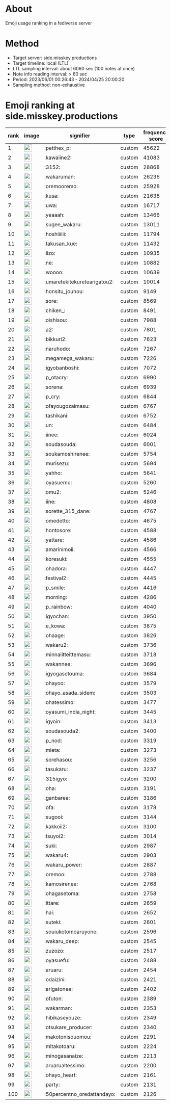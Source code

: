# About
Emoji usage ranking in a fediverse server

# Method
- Target server: side.misskey.productions
- Target timeline: local (LTL)
- LTL sampling interval: about 6060 sec (100 notes at once)
- Note info reading interval: > 60 sec
- Period: 2023/06/01 00:26:43 - 2024/04/25 20:00:20 
- Sampling method: non-exhaustive

# Emoji ranking at side.misskey.productions

|rank|image|signifier|type|frequency score|
|----|----|----|----|----|
|1|<img height="24" src="https://side.misskey.productions/emoji/petthex_p.webp">|:petthex_p:|custom|45622|
|2|<img height="24" src="https://side.misskey.productions/emoji/kawaiine2.webp">|:kawaiine2:|custom|41083|
|3|<img height="24" src="https://side.misskey.productions/emoji/3152.webp">|:3152:|custom|28868|
|4|<img height="24" src="https://side.misskey.productions/emoji/wakaruman.webp">|:wakaruman:|custom|26236|
|5|<img height="24" src="https://side.misskey.productions/emoji/oremooremo.webp">|:oremooremo:|custom|25928|
|6|<img height="24" src="https://side.misskey.productions/emoji/kusa.webp">|:kusa:|custom|21638|
|7|<img height="24" src="https://side.misskey.productions/emoji/uwa.webp">|:uwa:|custom|16717|
|8|<img height="24" src="https://side.misskey.productions/emoji/yeaaah.webp">|:yeaaah:|custom|13466|
|9|<img height="24" src="https://side.misskey.productions/emoji/sugee_wakaru.webp">|:sugee_wakaru:|custom|13011|
|10|<img height="24" src="https://side.misskey.productions/emoji/hoshiiiiii.webp">|:hoshiiiiii:|custom|11794|
|11|<img height="24" src="https://side.misskey.productions/emoji/takusan_kue.webp">|:takusan_kue:|custom|11432|
|12|<img height="24" src="https://side.misskey.productions/emoji/iizo.webp">|:iizo:|custom|10935|
|13|<img height="24" src="https://side.misskey.productions/emoji/ne.webp">|:ne:|custom|10882|
|14|<img height="24" src="https://side.misskey.productions/emoji/woooo.webp">|:woooo:|custom|10639|
|15|<img height="24" src="https://side.misskey.productions/emoji/umaretekitekuretearigatou2.webp">|:umaretekitekuretearigatou2:|custom|10014|
|16|<img height="24" src="https://side.misskey.productions/emoji/honsitu_jouhou.webp">|:honsitu_jouhou:|custom|9149|
|17|<img height="24" src="https://side.misskey.productions/emoji/sore.webp">|:sore:|custom|8569|
|18|<img height="24" src="https://side.misskey.productions/emoji/chiken_.webp">|:chiken_:|custom|8491|
|19|<img height="24" src="https://side.misskey.productions/emoji/oishisou.webp">|:oishisou:|custom|7988|
|20|<img height="24" src="https://side.misskey.productions/emoji/a2.webp">|:a2:|custom|7801|
|21|<img height="24" src="https://side.misskey.productions/emoji/bikkuri2.webp">|:bikkuri2:|custom|7623|
|22|<img height="24" src="https://side.misskey.productions/emoji/naruhodo.webp">|:naruhodo:|custom|7267|
|23|<img height="24" src="https://side.misskey.productions/emoji/megamega_wakaru.webp">|:megamega_wakaru:|custom|7226|
|24|<img height="24" src="https://side.misskey.productions/emoji/igyobanboshi.webp">|:igyobanboshi:|custom|7072|
|25|<img height="24" src="https://side.misskey.productions/emoji/p_otacry.webp">|:p_otacry:|custom|6990|
|26|<img height="24" src="https://side.misskey.productions/emoji/sorena.webp">|:sorena:|custom|6939|
|27|<img height="24" src="https://side.misskey.productions/emoji/p_cry.webp">|:p_cry:|custom|6844|
|28|<img height="24" src="https://side.misskey.productions/emoji/ofayougozaimasu.webp">|:ofayougozaimasu:|custom|6767|
|29|<img height="24" src="https://side.misskey.productions/emoji/tashikani.webp">|:tashikani:|custom|6752|
|30|<img height="24" src="https://side.misskey.productions/emoji/un.webp">|:un:|custom|6484|
|31|<img height="24" src="https://side.misskey.productions/emoji/iinee.webp">|:iinee:|custom|6024|
|32|<img height="24" src="https://side.misskey.productions/emoji/soudasouda.webp">|:soudasouda:|custom|6001|
|33|<img height="24" src="https://side.misskey.productions/emoji/soukamoshirenee.webp">|:soukamoshirenee:|custom|5754|
|34|<img height="24" src="https://side.misskey.productions/emoji/murisezu.webp">|:murisezu:|custom|5694|
|35|<img height="24" src="https://side.misskey.productions/emoji/yahho.webp">|:yahho:|custom|5641|
|36|<img height="24" src="https://side.misskey.productions/emoji/oyasuemu.webp">|:oyasuemu:|custom|5260|
|37|<img height="24" src="https://side.misskey.productions/emoji/omu2.webp">|:omu2:|custom|5246|
|38|<img height="24" src="https://side.misskey.productions/emoji/iine.webp">|:iine:|custom|4808|
|39|<img height="24" src="https://side.misskey.productions/emoji/sorette_315_dane.webp">|:sorette_315_dane:|custom|4767|
|40|<img height="24" src="https://side.misskey.productions/emoji/omedetto.webp">|:omedetto:|custom|4675|
|41|<img height="24" src="https://side.misskey.productions/emoji/hontosore.webp">|:hontosore:|custom|4588|
|42|<img height="24" src="https://side.misskey.productions/emoji/yattare.webp">|:yattare:|custom|4586|
|43|<img height="24" src="https://side.misskey.productions/emoji/amarinimoii.webp">|:amarinimoii:|custom|4566|
|44|<img height="24" src="https://side.misskey.productions/emoji/koresuki.webp">|:koresuki:|custom|4555|
|45|<img height="24" src="https://side.misskey.productions/emoji/ohadora.webp">|:ohadora:|custom|4447|
|46|<img height="24" src="https://side.misskey.productions/emoji/festival2.webp">|:festival2:|custom|4445|
|47|<img height="24" src="https://side.misskey.productions/emoji/p_smile.webp">|:p_smile:|custom|4416|
|48|<img height="24" src="https://side.misskey.productions/emoji/morning.webp">|:morning:|custom|4286|
|49|<img height="24" src="https://side.misskey.productions/emoji/p_rainbow.webp">|:p_rainbow:|custom|4040|
|50|<img height="24" src="https://side.misskey.productions/emoji/igyochan.webp">|:igyochan:|custom|3950|
|51|<img height="24" src="https://side.misskey.productions/emoji/e_kowa.webp">|:e_kowa:|custom|3875|
|52|<img height="24" src="https://side.misskey.productions/emoji/ohaage.webp">|:ohaage:|custom|3826|
|53|<img height="24" src="https://side.misskey.productions/emoji/wakaru2.webp">|:wakaru2:|custom|3736|
|54|<img height="24" src="https://side.misskey.productions/emoji/minnaiitteittemasu.webp">|:minnaiitteittemasu:|custom|3718|
|55|<img height="24" src="https://side.misskey.productions/emoji/wakannee.webp">|:wakannee:|custom|3696|
|56|<img height="24" src="https://side.misskey.productions/emoji/igyogasetouma.webp">|:igyogasetouma:|custom|3684|
|57|<img height="24" src="https://side.misskey.productions/emoji/ohayoo.webp">|:ohayoo:|custom|3579|
|58|<img height="24" src="https://side.misskey.productions/emoji/ohayo_asada_sidem.webp">|:ohayo_asada_sidem:|custom|3503|
|59|<img height="24" src="https://side.misskey.productions/emoji/ohatessimo.webp">|:ohatessimo:|custom|3477|
|60|<img height="24" src="https://side.misskey.productions/emoji/oyasumi_india_night.webp">|:oyasumi_india_night:|custom|3445|
|61|<img height="24" src="https://side.misskey.productions/emoji/igyoin.webp">|:igyoin:|custom|3413|
|62|<img height="24" src="https://side.misskey.productions/emoji/soudasouda2.webp">|:soudasouda2:|custom|3400|
|63|<img height="24" src="https://side.misskey.productions/emoji/p_nod.webp">|:p_nod:|custom|3319|
|64|<img height="24" src="https://side.misskey.productions/emoji/mieta.webp">|:mieta:|custom|3273|
|65|<img height="24" src="https://side.misskey.productions/emoji/sorehasou.webp">|:sorehasou:|custom|3256|
|66|<img height="24" src="https://side.misskey.productions/emoji/tasukaru.webp">|:tasukaru:|custom|3237|
|67|<img height="24" src="https://side.misskey.productions/emoji/315igyo.webp">|:315igyo:|custom|3200|
|68|<img height="24" src="https://side.misskey.productions/emoji/oha.webp">|:oha:|custom|3191|
|69|<img height="24" src="https://side.misskey.productions/emoji/ganbaree.webp">|:ganbaree:|custom|3186|
|70|<img height="24" src="https://side.misskey.productions/emoji/ofa.webp">|:ofa:|custom|3178|
|71|<img height="24" src="https://side.misskey.productions/emoji/sugooi.webp">|:sugooi:|custom|3144|
|72|<img height="24" src="https://side.misskey.productions/emoji/kakkoii2.webp">|:kakkoii2:|custom|3100|
|73|<img height="24" src="https://side.misskey.productions/emoji/tsuyoi2.webp">|:tsuyoi2:|custom|3014|
|74|<img height="24" src="https://side.misskey.productions/emoji/suki.webp">|:suki:|custom|2987|
|75|<img height="24" src="https://side.misskey.productions/emoji/wakaru4.webp">|:wakaru4:|custom|2903|
|76|<img height="24" src="https://side.misskey.productions/emoji/wakaru_power.webp">|:wakaru_power:|custom|2887|
|77|<img height="24" src="https://side.misskey.productions/emoji/oremoo.webp">|:oremoo:|custom|2788|
|78|<img height="24" src="https://side.misskey.productions/emoji/kamosirenee.webp">|:kamosirenee:|custom|2768|
|79|<img height="24" src="https://side.misskey.productions/emoji/ohagasetoma.webp">|:ohagasetoma:|custom|2758|
|80|<img height="24" src="https://side.misskey.productions/emoji/ittare.webp">|:ittare:|custom|2659|
|81|<img height="24" src="https://side.misskey.productions/emoji/hai.webp">|:hai:|custom|2652|
|82|<img height="24" src="https://side.misskey.productions/emoji/suteki.webp">|:suteki:|custom|2601|
|83|<img height="24" src="https://side.misskey.productions/emoji/souiukotomoaruyone.webp">|:souiukotomoaruyone:|custom|2596|
|84|<img height="24" src="https://side.misskey.productions/emoji/wakaru_deep.webp">|:wakaru_deep:|custom|2545|
|85|<img height="24" src="https://side.misskey.productions/emoji/zuzozo.webp">|:zuzozo:|custom|2517|
|86|<img height="24" src="https://side.misskey.productions/emoji/oyasuefu.webp">|:oyasuefu:|custom|2488|
|87|<img height="24" src="https://side.misskey.productions/emoji/aruaru.webp">|:aruaru:|custom|2454|
|88|<img height="24" src="https://side.misskey.productions/emoji/odaizini.webp">|:odaizini:|custom|2421|
|89|<img height="24" src="https://side.misskey.productions/emoji/arigatonee.webp">|:arigatonee:|custom|2402|
|90|<img height="24" src="https://side.misskey.productions/emoji/ofuton.webp">|:ofuton:|custom|2389|
|91|<img height="24" src="https://side.misskey.productions/emoji/wakarman.webp">|:wakarman:|custom|2353|
|92|<img height="24" src="https://side.misskey.productions/emoji/hibikaseyouze.webp">|:hibikaseyouze:|custom|2349|
|93|<img height="24" src="https://side.misskey.productions/emoji/otsukare_producer.webp">|:otsukare_producer:|custom|2340|
|94|<img height="24" src="https://side.misskey.productions/emoji/makotonisouomou.webp">|:makotonisouomou:|custom|2291|
|95|<img height="24" src="https://side.misskey.productions/emoji/mitakotoaru.webp">|:mitakotoaru:|custom|2224|
|96|<img height="24" src="https://side.misskey.productions/emoji/minogasanaize.webp">|:minogasanaize:|custom|2213|
|97|<img height="24" src="https://side.misskey.productions/emoji/aruarualtessimo.webp">|:aruarualtessimo:|custom|2200|
|98|<img height="24" src="https://side.misskey.productions/emoji/ohayo_heart.webp">|:ohayo_heart:|custom|2161|
|99|<img height="24" src="https://side.misskey.productions/emoji/party.webp">|:party:|custom|2131|
|100|<img height="24" src="https://side.misskey.productions/emoji/50percentno_oredattandayo.webp">|:50percentno_oredattandayo:|custom|2126|
